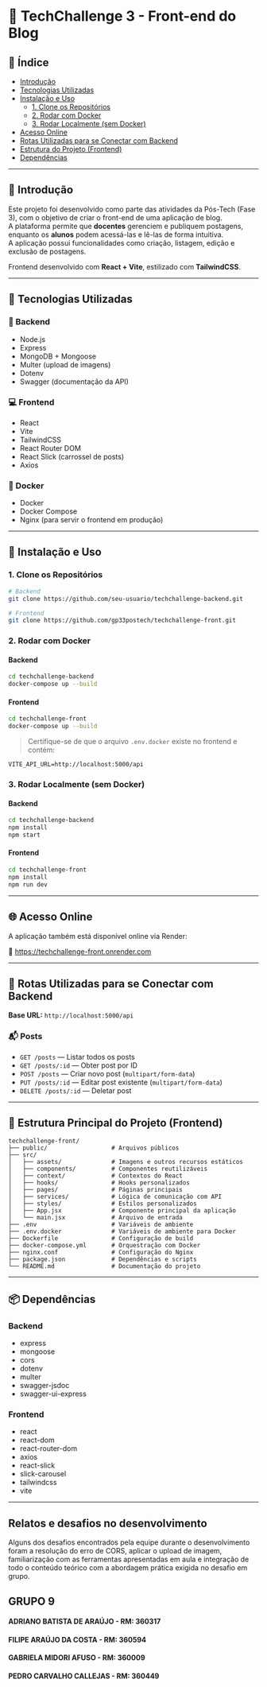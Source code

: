 
# 📘 TechChallenge 3 - Front-end do Blog

## 📑 Índice

- [Introdução](#introdução)
- [Tecnologias Utilizadas](#tecnologias-utilizadas)
- [Instalação e Uso](#instalação-e-uso)
  - [1. Clone os Repositórios](#1-clone-os-repositórios)
  - [2. Rodar com Docker](#2-rodar-com-docker)
  - [3. Rodar Localmente (sem Docker)](#3-rodar-localmente-sem-docker)
- [Acesso Online](#acesso-online)
- [Rotas Utilizadas para se Conectar com Backend](#rotas-utilizadas-para-se-conectar-com-backend)
- [Estrutura do Projeto (Frontend)](#estrutura-do-projeto-frontend)
- [Dependências](#dependências)

---

## 📘 Introdução

Este projeto foi desenvolvido como parte das atividades da Pós-Tech (Fase 3), com o objetivo de criar o front-end de uma aplicação de blog.  
A plataforma permite que **docentes** gerenciem e publiquem postagens, enquanto os **alunos** podem acessá-las e lê-las de forma intuitiva.  
A aplicação possui funcionalidades como criação, listagem, edição e exclusão de postagens.

Frontend desenvolvido com **React + Vite**, estilizado com **TailwindCSS**.

---

## 🚀 Tecnologias Utilizadas

### 🔧 Backend

- Node.js
- Express
- MongoDB + Mongoose
- Multer (upload de imagens)
- Dotenv
- Swagger (documentação da API)

### 💻 Frontend

- React
- Vite
- TailwindCSS
- React Router DOM
- React Slick (carrossel de posts)
- Axios

### 🐳 Docker

- Docker
- Docker Compose
- Nginx (para servir o frontend em produção)

---

## 🧭 Instalação e Uso

### 1. Clone os Repositórios

```bash
# Backend
git clone https://github.com/seu-usuario/techchallenge-backend.git

# Frontend
git clone https://github.com/gp33postech/techchallenge-front.git
```

### 2. Rodar com Docker

#### Backend

```bash
cd techchallenge-backend
docker-compose up --build
```

#### Frontend

```bash
cd techchallenge-front
docker-compose up --build
```

> Certifique-se de que o arquivo `.env.docker` existe no frontend e contém:

```env
VITE_API_URL=http://localhost:5000/api
```

### 3. Rodar Localmente (sem Docker)

#### Backend

```bash
cd techchallenge-backend
npm install
npm start
```

#### Frontend

```bash
cd techchallenge-front
npm install
npm run dev
```

---

## 🌐 Acesso Online

A aplicação também está disponível online via Render:

🔗 https://techchallenge-front.onrender.com

---

## 🔗 Rotas Utilizadas para se Conectar com Backend

**Base URL:** `http://localhost:5000/api`

### 📬 Posts

- `GET /posts` — Listar todos os posts
- `GET /posts/:id` — Obter post por ID
- `POST /posts` — Criar novo post (`multipart/form-data`)
- `PUT /posts/:id` — Editar post existente (`multipart/form-data`)
- `DELETE /posts/:id` — Deletar post

---

## 📁 Estrutura Principal do Projeto (Frontend)

```
techchallenge-front/
├── public/                  # Arquivos públicos
├── src/
│   ├── assets/              # Imagens e outros recursos estáticos
│   ├── components/          # Componentes reutilizáveis
│   ├── context/             # Contextos do React
│   ├── hooks/               # Hooks personalizados
│   ├── pages/               # Páginas principais
│   ├── services/            # Lógica de comunicação com API
│   ├── styles/              # Estilos personalizados
│   ├── App.jsx              # Componente principal da aplicação
│   └── main.jsx             # Arquivo de entrada
├── .env                     # Variáveis de ambiente
├── .env.docker              # Variáveis de ambiente para Docker
├── Dockerfile               # Configuração de build
├── docker-compose.yml       # Orquestração com Docker
├── nginx.conf               # Configuração do Nginx
├── package.json             # Dependências e scripts
└── README.md                # Documentação do projeto

```

---

## 📦 Dependências

### Backend

- express
- mongoose
- cors
- dotenv
- multer
- swagger-jsdoc
- swagger-ui-express

### Frontend

- react
- react-dom
- react-router-dom
- axios
- react-slick
- slick-carousel
- tailwindcss
- vite

---

## Relatos e desafios no desenvolvimento
Alguns dos desafios encontrados pela equipe durante o desenvolvimento foram a resolução do erro de CORS, aplicar o upload de imagem, familiarização com as ferramentas apresentadas em aula e integração de todo o conteúdo teórico com a abordagem prática exigida no desafio em grupo.

## GRUPO 9
#### ADRIANO BATISTA DE ARAÚJO - RM: 360317
#### FILIPE ARAÚJO DA COSTA - RM: 360594
#### GABRIELA MIDORI AFUSO - RM: 360009 
#### PEDRO CARVALHO CALLEJAS - RM: 360449